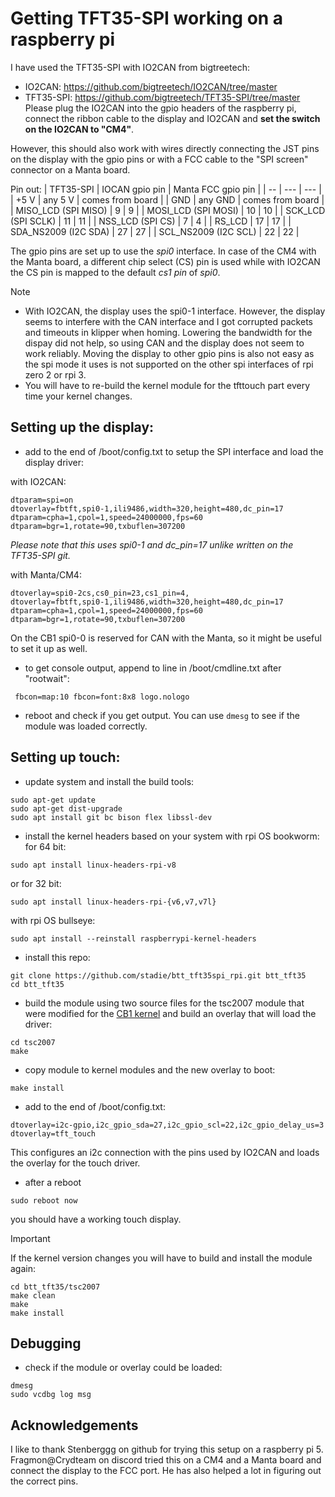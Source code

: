 # Getting TFT35-SPI working on a raspberry pi

I have used the TFT35-SPI with IO2CAN from bigtreetech:
 - IO2CAN: https://github.com/bigtreetech/IO2CAN/tree/master
 - TFT35-SPI: https://github.com/bigtreetech/TFT35-SPI/tree/master
Please plug the IO2CAN into the gpio headers of the raspberry pi, connect the ribbon cable to the display and IO2CAN and **set the switch on the IO2CAN to "CM4"**.

However, this should also work with wires directly connecting the JST pins on the display with the gpio pins or  with a FCC cable to the "SPI screen" connector on a Manta board.

Pin out:
| TFT35-SPI | IOCAN gpio pin | Manta FCC gpio pin |
| -- | --- | --- |
| +5 V | any 5 V | comes from board |
| GND | any GND | comes from board |
| MISO_LCD (SPI MISO) | 9 | 9 |
| MOSI_LCD (SPI MOSI) | 10 | 10 |
| SCK_LCD (SPI SCLK) | 11 | 11 |
| NSS_LCD (SPI CS) | 7 | 4 | 
| RS_LCD | 17 | 17 |
| SDA_NS2009 (I2C SDA) | 27  | 27 |
| SCL_NS2009 (I2C SCL) | 22 | 22 |

The gpio pins are set up to use the *spi0* interface. In case of the CM4 with the Manta board, a different chip select (CS) pin is used while with IO2CAN the CS pin is mapped to the default *cs1 pin* of *spi0*. 


> [!NOTE]
> - With IO2CAN, the display uses the spi0-1 interface. However, the display seems to interfere with the CAN interface and I got corrupted packets and timeouts in klipper when homing. Lowering the bandwidth for the dispay did not help, so using CAN and the display does not seem to work reliably. Moving the display to other gpio pins is also not easy as the spi mode it uses is not supported on the other spi interfaces of rpi zero 2 or rpi 3.
> - You will have to re-build the kernel module for the tfttouch part every time your kernel changes.


## Setting up the display:

- add to the end of /boot/config.txt to setup the SPI interface and load the display driver:

with IO2CAN:
```
dtparam=spi=on
dtoverlay=fbtft,spi0-1,ili9486,width=320,height=480,dc_pin=17
dtparam=cpha=1,cpol=1,speed=24000000,fps=60
dtparam=bgr=1,rotate=90,txbuflen=307200
```
_Please note that this uses spi0-1 and dc_pin=17 unlike written on the TFT35-SPI git._

with Manta/CM4:
 ```
dtoverlay=spi0-2cs,cs0_pin=23,cs1_pin=4,
dtoverlay=fbtft,spi0-1,ili9486,width=320,height=480,dc_pin=17
dtparam=cpha=1,cpol=1,speed=24000000,fps=60
dtparam=bgr=1,rotate=90,txbuflen=307200
``` 
On the CB1 spi0-0 is reserved for CAN with the Manta, so it might be useful to set it up as well.

- to get console output, append to line in /boot/cmdline.txt after "rootwait":
```
 fbcon=map:10 fbcon=font:8x8 logo.nologo
```

- reboot and check if you get output. You can use ```dmesg``` to see if the module was loaded correctly.

## Setting up touch:

- update system and install the build tools:
```
sudo apt-get update
sudo apt-get dist-upgrade
sudo apt install git bc bison flex libssl-dev
```

- install the kernel headers based on your system
with rpi OS bookworm:
for 64 bit:
```
sudo apt install linux-headers-rpi-v8
``` 
or for 32 bit:
```
sudo apt install linux-headers-rpi-{v6,v7,v7l}
```

with rpi OS bullseye:
```
sudo apt install --reinstall raspberrypi-kernel-headers
```

- install this repo:
```
git clone https://github.com/stadie/btt_tft35spi_rpi.git btt_tft35
cd btt_tft35
```

- build the module using two source files for the tsc2007 module that were modified for the [CB1 kernel](https://github.com/bigtreetech/CB1-Kernel) and build an overlay that will load the driver:
```
cd tsc2007
make
```

- copy module to kernel modules and the new overlay to boot:
```
make install
```

- add to the end of /boot/config.txt:
```
dtoverlay=i2c-gpio,i2c_gpio_sda=27,i2c_gpio_scl=22,i2c_gpio_delay_us=3
dtoverlay=tft_touch
```
This configures an i2c connection with the pins used by IO2CAN and loads the overlay for the touch driver.

- after a reboot
```
sudo reboot now
```
you should have a working touch display.

> [!IMPORTANT]
> If the kernel version changes you will have to build and install the module again:
> ```
> cd btt_tft35/tsc2007
> make clean
> make
> make install
> ```

## Debugging

- check if the module or overlay could be loaded:
```
dmesg
sudo vcdbg log msg
```

## Acknowledgements
I like to thank Stenberggg on github for trying this setup on a raspberry pi 5. Fragmon@Crydteam on discord tried this on a CM4 and a Manta board and connect the display to the FCC port. He has also helped a lot in figuring out the correct pins. 
